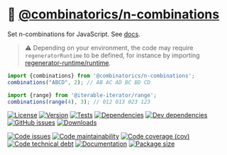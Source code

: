 :hippopotamus: [@combinatorics/n-combinations](https://computational-combinatorics.github.io/n-combinations)
==

Set n-combinations for JavaScript.
See [docs](https://computational-combinatorics.github.io/n-combinations/index.html).

> :warning: Depending on your environment, the code may require
> `regeneratorRuntime` to be defined, for instance by importing
> [regenerator-runtime/runtime](https://www.npmjs.com/package/regenerator-runtime).

```js
import {combinations} from '@combinatorics/n-combinations';
combinations("ABCD", 2); // AB AC AD BC BD CD

import {range} from '@iterable-iterator/range';
combinations(range(4), 3); // 012 013 023 123
```

[![License](https://img.shields.io/github/license/computational-combinatorics/n-combinations.svg)](https://raw.githubusercontent.com/computational-combinatorics/n-combinations/main/LICENSE)
[![Version](https://img.shields.io/npm/v/@combinatorics/n-combinations.svg)](https://www.npmjs.org/package/@combinatorics/n-combinations)
[![Tests](https://img.shields.io/github/workflow/status/computational-combinatorics/n-combinations/ci:test?event=push&label=tests)](https://github.com/computational-combinatorics/n-combinations/actions/workflows/ci:test.yml?query=branch:main)
[![Dependencies](https://img.shields.io/david/computational-combinatorics/n-combinations.svg)](https://david-dm.org/computational-combinatorics/n-combinations)
[![Dev dependencies](https://img.shields.io/david/dev/computational-combinatorics/n-combinations.svg)](https://david-dm.org/computational-combinatorics/n-combinations?type=dev)
[![GitHub issues](https://img.shields.io/github/issues/computational-combinatorics/n-combinations.svg)](https://github.com/computational-combinatorics/n-combinations/issues)
[![Downloads](https://img.shields.io/npm/dm/@combinatorics/n-combinations.svg)](https://www.npmjs.org/package/@combinatorics/n-combinations)

[![Code issues](https://img.shields.io/codeclimate/issues/computational-combinatorics/n-combinations.svg)](https://codeclimate.com/github/computational-combinatorics/n-combinations/issues)
[![Code maintainability](https://img.shields.io/codeclimate/maintainability/computational-combinatorics/n-combinations.svg)](https://codeclimate.com/github/computational-combinatorics/n-combinations/trends/churn)
[![Code coverage (cov)](https://img.shields.io/codecov/c/gh/computational-combinatorics/n-combinations/main.svg)](https://codecov.io/gh/computational-combinatorics/n-combinations)
[![Code technical debt](https://img.shields.io/codeclimate/tech-debt/computational-combinatorics/n-combinations.svg)](https://codeclimate.com/github/computational-combinatorics/n-combinations/trends/technical_debt)
[![Documentation](https://computational-combinatorics.github.io/n-combinations/badge.svg)](https://computational-combinatorics.github.io/n-combinations/source.html)
[![Package size](https://img.shields.io/bundlephobia/minzip/@combinatorics/n-combinations)](https://bundlephobia.com/result?p=@combinatorics/n-combinations)
